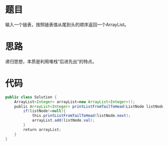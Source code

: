 # 题目

输入一个链表，按照链表值从尾到头的顺序返回一个ArrayList。

# 思路

递归思想，本质是利用堆栈“后进先出”的特点。

# 代码

```java
public class Solution {
    ArrayList<Integer> arrayList=new ArrayList<Integer>();
    public ArrayList<Integer> printListFromTailToHead(ListNode listNode) {
        if(listNode!=null){
            this.printListFromTailToHead(listNode.next);
            arrayList.add(listNode.val);
        }
        return arrayList;
    }
}  
```


